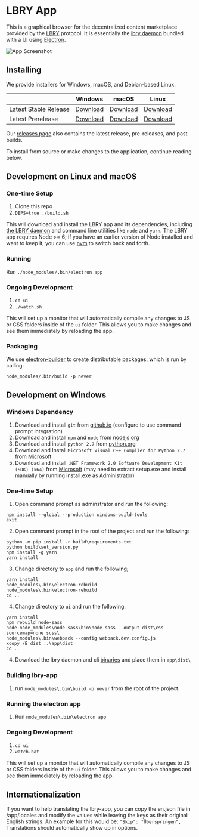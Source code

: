# LBRY App

This is a graphical browser for the decentralized content marketplace provided by the [LBRY](https://lbry.io) protocol. It is essentially the [lbry daemon](https://github.com/lbryio/lbry) bundled with a UI using [Electron](http://electron.atom.io/).

![App Screenshot](https://lbry.io/img/lbry-ui.png)

## Installing

We provide installers for Windows, macOS, and Debian-based Linux.

| | Windows | macOS | Linux |
| --- | --- | --- | --- |
| Latest Stable Release | [Download](https://lbry.io/get/lbry.exe) | [Download](https://lbry.io/get/lbry.dmg) | [Download](https://lbry.io/get/lbry.deb) |
| Latest Prerelease | [Download](https://lbry.io/get/lbry.pre.exe) | [Download](https://lbry.io/get/lbry.pre.dmg) | [Download](https://lbry.io/get/lbry.pre.deb) |


Our [releases page](https://github.com/lbryio/lbry-app/releases/latest) also contains the latest release, pre-releases, and past builds.

To install from source or make changes to the application, continue reading below.

## Development on Linux and macOS

### One-time Setup

1. Clone this repo
2. `DEPS=true ./build.sh`

This will download and install the LBRY app and its dependencies, including [the LBRY daemon](https://github.com/lbryio/lbry) and command line utilities like `node` and `yarn`. The LBRY app requires Node >= 6; if you have an earlier version of Node installed and want to keep it, you can use [nvm](https://github.com/creationix/nvm) to switch back and forth.

### Running

Run `./node_modules/.bin/electron app`

### Ongoing Development
1. `cd ui`
2. `./watch.sh`

This will set up a monitor that will automatically compile any changes to JS or CSS folders inside of the `ui` folder. This allows you to make changes and see them immediately by reloading the app.

### Packaging

We use [electron-builder](https://github.com/electron-userland/electron-builder)
to create distributable packages, which is run by calling:

`node_modules/.bin/build -p never`

## Development on Windows

### Windows Dependency
1. Download and install `git` from <a href="https://git-for-windows.github.io/">github.io<a> (configure to use command prompt integration)
2. Download and install `npm` and `node` from <a href="https://nodejs.org/en/download/current/">nodejs.org<a>
3. Download and install `python 2.7` from <a href="https://www.python.org/downloads/windows/">python.org</a>
4. Download and Install `Microsoft Visual C++ Compiler for Python 2.7` from <a href="https://www.microsoft.com/en-us/download/confirmation.aspx?id=44266">Microsoft<a>
5. Download and install `.NET Framework 2.0 Software Development Kit (SDK) (x64)` from <a href="https://www.microsoft.com/en-gb/download/details.aspx?id=15354">Microsoft<a> (may need to extract setup.exe and install manually by running install.exe as Administrator)

### One-time Setup
1. Open command prompt as adminstrator and run the following:
```
npm install --global --production windows-build-tools
exit
```

2. Open command prompt in the root of the project and run the following:
```
python -m pip install -r build\requirements.txt
python build\set_version.py
npm install -g yarn
yarn install
```
3. Change directory to `app` and run the following;
```
yarn install
node_modules\.bin\electron-rebuild
node_modules\.bin\electron-rebuild
cd ..
```
4. Change directory to `ui` and run the following:
```
yarn install
npm rebuild node-sass
node node_modules\node-sass\bin\node-sass --output dist\css --sourcemap=none scss\
node_modules\.bin\webpack --config webpack.dev.config.js
xcopy /E dist ..\app\dist
cd ..
```
4. Download the lbry daemon and cli [binaries](https://github.com/lbryio/lbry/releases) and place them in `app\dist\`

### Building lbry-app
1. run `node_modules\.bin\build -p never` from the root of the project.

### Running the electron app
1. Run `node_modules\.bin\electron app`

### Ongoing Development
1. `cd ui`
2. `watch.bat`

This will set up a monitor that will automatically compile any changes to JS or CSS folders inside of the `ui` folder. This allows you to make changes and see them immediately by reloading the app.

## Internationalization

If you want to help translating the lbry-app, you can copy the en.json file in /app/locales and modify the values while leaving the keys as their original English strings. An example for this would be: `"Skip": "Überspringen",` Translations should automatically show up in options.
